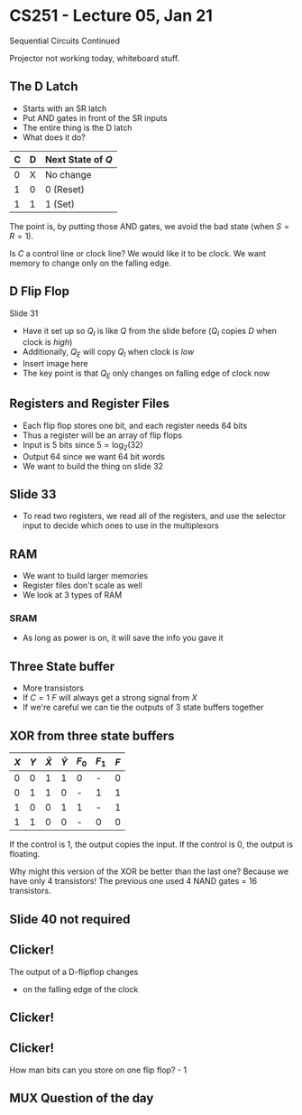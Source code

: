 # CS251 - Lecture 05, Jan 21

Sequential Circuits Continued

Projector not working today, whiteboard stuff.

## The D Latch

- Starts with an SR latch
- Put AND gates in front of the SR inputs
- The entire thing is the D latch
- What does it do?

|C|D|Next State of $Q$|
|---|---|---|
|0|X|No change|
|1|0|0 (Reset)
|1|1|1 (Set)

The point is, by putting those AND gates, we avoid the bad state (when $S=R=1$).

Is $C$ a control line or clock line? We would like it to be clock. We want memory to change only on the falling edge.

## D Flip Flop
Slide 31
- Have it set up so $Q_I$ is like $Q$ from the slide before ($Q_I$ copies $D$ when clock is _high_)
- Additionally, $Q_E$ will copy $Q_I$ when clock is _low_
- Insert image here
- The key point is that $Q_E$ only changes on falling edge of clock now

## Registers and Register Files
- Each flip flop stores one bit, and each register needs 64 bits
- Thus a register will be an array of flip flops
- Input is 5 bits since $5=\log_2(32)$
- Output 64 since we want 64 bit words
- We want to build the thing on slide 32

## Slide 33
- To read two registers, we read all of the registers, and use the selector input to decide which ones to use in the multiplexors


## RAM
- We want to build larger memories
- Register files don't scale as well
- We look at 3 types of RAM

### SRAM
- As long as power is on, it will save the info you gave it

## Three State buffer
- More transistors
- If $C=1$ $F$ will always get a strong signal from $X$
- If we're careful we can tie the outputs of 3 state buffers together

## XOR from three state buffers

|$X$|$Y$|$\bar X$|$\bar Y$|$F_0$|$F_1$|$F$|
|---|---|---|---|---|---|---|
|0|0|1|1|0|-|0
|0|1|1|0|-|1|1
|1|0|0|1|1|-|1
|1|1|0|0|-|0|0

If the control is 1, the output copies the input. If the control is 0, the output is floating.

Why might this version of the XOR be better than the last one? Because we have only 4 transistors! The previous one used 4 NAND gates = 16 transistors.

## Slide 40 not required

## Clicker!
The output of a D-flipflop changes
- on the falling edge of the clock

## Clicker!

## Clicker!
How man bits can you store on one flip flop? - 1

## MUX Question of the day